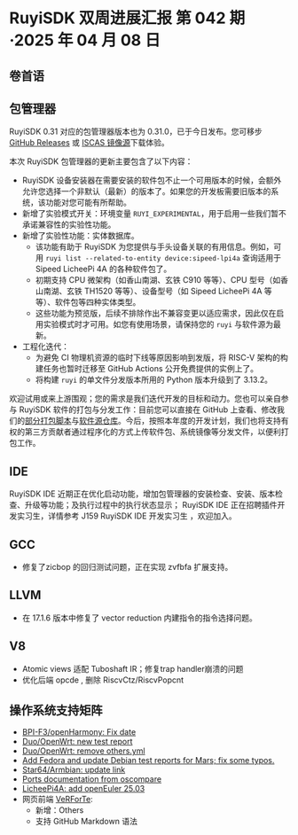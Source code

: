 # RuyiSDK 双周进展汇报  第 042 期·2025 年 04 月 08 日

## 卷首语

## 包管理器

RuyiSDK 0.31 对应的包管理器版本也为 0.31.0，已于今日发布。您可移步
[GitHub Releases][ruyi-0.31.0-gh] 或 [ISCAS 镜像源][ruyi-0.31.0-iscas]下载体验。

[ruyi-0.31.0-gh]: https://github.com/ruyisdk/ruyi/releases/tag/0.31.0
[ruyi-0.31.0-iscas]: https://mirror.iscas.ac.cn/ruyisdk/ruyi/releases/0.31.0/

本次 RuyiSDK 包管理器的更新主要包含了以下内容：

* RuyiSDK 设备安装器在需要安装的软件包不止一个可用版本的时候，会额外允许您选择一个非默认（最新）的版本了。如果您的开发板需要旧版本的系统，该功能对您可能有所帮助。
* 新增了实验模式开关：环境变量 `RUYI_EXPERIMENTAL`，用于启用一些我们暂不承诺兼容性的实验性功能。
* 新增了实验性功能：实体数据库。
    * 该功能有助于 RuyiSDK 为您提供与手头设备关联的有用信息。例如，可用 `ruyi list --related-to-entity device:sipeed-lpi4a` 查询适用于 Sipeed LicheePi 4A 的各种软件包了。
    * 初期支持 CPU 微架构（如香山南湖、玄铁 C910 等等）、CPU 型号（如香山南湖、玄铁 TH1520 等等）、设备型号（如 Sipeed LicheePi 4A 等等）、软件包等四种实体类型。
    * 这些功能为预览版，后续不排除作出不兼容变更以适应需求，因此仅在启用实验模式时才可用。如您有使用场景，请保持您的 `ruyi` 与软件源为最新。
* 工程化迭代：
    * 为避免 CI 物理机资源的临时下线等原因影响到发版，将 RISC-V 架构的构建任务也暂时迁移至 GitHub Actions 公开免费提供的实例上了。
    * 将构建 `ruyi` 的单文件分发版本所用的 Python 版本升级到了 3.13.2。

欢迎试用或来上游围观；您的需求是我们迭代开发的目标和动力。您也可以亲自参与
RuyiSDK 软件的打包与分发工作：目前您可以直接在 GitHub 上查看、修改我们的[部分打包脚本](https://github.com/ruyisdk/ruyici)与[软件源仓库](https://github.com/ruyisdk/packages-index)。今后，按照本年度的开发计划，我们也将支持有权的第三方贡献者通过程序化的方式上传软件包、系统镜像等分发文件，以便利打包工作。

## IDE
RuyiSDK IDE 近期正在优化启动功能，增加包管理器的安装检查、安装、版本检查、升级等功能；及执行过程中的执行状态显示；
RuyiSDK IDE 正在招聘插件开发实习生，详情参考 J159 RuyiSDK IDE 开发实习生 ，欢迎加入。

## GCC
- 修复了zicbop 的回归测试问题，正在实现 zvfbfa 扩展支持。

## LLVM

- 在 17.1.6 版本中修复了 vector reduction 内建指令的指令选择问题。

## V8
- Atomic views 适配 Tuboshaft IR；修复trap handler崩溃的问题
- 优化后端 opcde , 删除 RiscvCtz/RiscvPopcnt

## 操作系统支持矩阵

- [BPI-F3/openHarmony: Fix date](https://github.com/ruyisdk/support-matrix/pull/212)
- [Duo/OpenWrt: new test report](https://github.com/ruyisdk/support-matrix/pull/213)
- [Duo/OpenWrt: remove others.yml](https://github.com/ruyisdk/support-matrix/pull/214)
- [Add Fedora and update Debian test reports for Mars; fix some typos.](https://github.com/ruyisdk/support-matrix/pull/216)
- [Star64/Armbian: update link](https://github.com/ruyisdk/support-matrix/pull/235)
- [Ports documentation from oscompare](https://github.com/ruyisdk/support-matrix/pull/163)
- [LicheePi4A: add openEuler 25.03](https://github.com/ruyisdk/support-matrix/pull/237)
- 网页前端 [VeRForTe](https://github.com/panglars/VeRForTe):
  - 新增：Others
  - 支持 GitHub Markdown 语法
